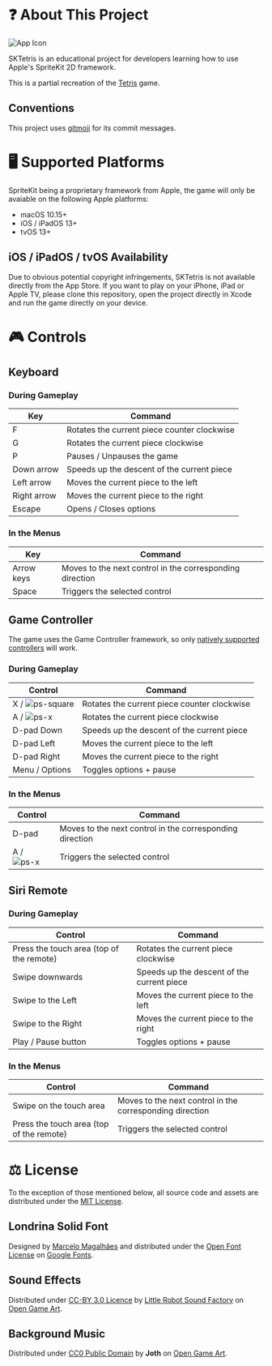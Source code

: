 # ❓ About This Project

![App Icon](https://user-images.githubusercontent.com/3322862/117534104-50f24a80-aff0-11eb-836b-2a3fe03d6779.png)

SKTetris is an educational project for developers learning how to use Apple's SpriteKit 2D framework.

This is a partial recreation of the [Tetris](https://en.wikipedia.org/wiki/Tetris) game.

## Conventions

This project uses [gitmoji](https://gitmoji.dev) for its commit messages.

# 🖥 Supported Platforms

SpriteKit being a proprietary framework from Apple, the game will only be avaiable on the following Apple platforms:

- macOS 10.15+
- iOS / iPadOS 13+
- tvOS 13+

## iOS / iPadOS / tvOS Availability

Due to obvious potential copyright infringements, SKTetris is not available directly from the App Store.
If you want to play on your iPhone, iPad or Apple TV, please clone this repository, open the project directly in Xcode and run the game directly on your device.

# 🎮 Controls

## Keyboard

### During Gameplay

| Key         | Command                                     |
| ----------- | ------------------------------------------- |
| F           | Rotates the current piece counter clockwise |
| G           | Rotates the current piece clockwise         |
| P           | Pauses / Unpauses the game                  |
| Down arrow  | Speeds up the descent of the current piece  |
| Left arrow  | Moves the current piece to the left         |
| Right arrow | Moves the current piece to the right        |
| Escape      | Opens / Closes options                      |

### In the Menus

| Key        | Command                                                  |
| ---------- | -------------------------------------------------------- |
| Arrow keys | Moves to the next control in the corresponding direction |
| Space      | Triggers the selected control                            |

## Game Controller

The game uses the Game Controller framework, so only [natively supported controllers](https://support.apple.com/en-us/HT210414) will work.

### During Gameplay

| Control                                                                                                                | Command                                     |
| ---------------------------------------------------------------------------------------------------------------------- | ------------------------------------------- |
| X / ![ps-square](https://user-images.githubusercontent.com/3322862/118397226-50daf600-b653-11eb-8d4c-9c8d9834cedc.png) | Rotates the current piece counter clockwise |
| A / ![ps-x](https://user-images.githubusercontent.com/3322862/118397164-fa6db780-b652-11eb-967c-9e6fd7a51703.png)      | Rotates the current piece clockwise         |
| D-pad Down                                                                                                             | Speeds up the descent of the current piece  |
| D-pad Left                                                                                                             | Moves the current piece to the left         |
| D-pad Right                                                                                                            | Moves the current piece to the right        |
| Menu / Options                                                                                                         | Toggles options + pause                     |

### In the Menus

| Control                                                                                                           | Command                                                  |
| ----------------------------------------------------------------------------------------------------------------- | -------------------------------------------------------- |
| D-pad                                                                                                             | Moves to the next control in the corresponding direction |
| A / ![ps-x](https://user-images.githubusercontent.com/3322862/118397164-fa6db780-b652-11eb-967c-9e6fd7a51703.png) | Triggers the selected control                            |

## Siri Remote

### During Gameplay

| Control                                  | Command                                    |
| ---------------------------------------- | ------------------------------------------ |
| Press the touch area (top of the remote) | Rotates the current piece clockwise        |
| Swipe downwards                          | Speeds up the descent of the current piece |
| Swipe to the Left                        | Moves the current piece to the left        |
| Swipe to the Right                       | Moves the current piece to the right       |
| Play / Pause button                      | Toggles options + pause                    |

### In the Menus

| Control                                  | Command                                                  |
| ---------------------------------------- | -------------------------------------------------------- |
| Swipe on the touch area                  | Moves to the next control in the corresponding direction |
| Press the touch area (top of the remote) | Triggers the selected control                            |

# ⚖️ License

To the exception of those mentioned below, all source code and assets are distributed under the [MIT License](LICENSE).

## Londrina Solid Font

Designed by [Marcelo Magalhães](https://github.com/marcelommp/Londrina-Typeface/) and distributed under the [Open Font License](https://scripts.sil.org/cms/scripts/page.php?site_id=nrsi&id=OFL) on [Google Fonts](https://fonts.google.com/specimen/Londrina+Solid).

## Sound Effects

Distributed under [CC-BY 3.0 Licence](https://creativecommons.org/licenses/by/3.0/) by [Little Robot Sound Factory](http://www.littlerobotsoundfactory.com) on [Open Game Art](https://opengameart.org/content/8-bit-sound-effects-library).

## Background Music

Distributed under [CC0 Public Domain](https://creativecommons.org/publicdomain/zero/1.0/) by **Joth** on [Open Game Art](https://opengameart.org/content/next-to-you).
